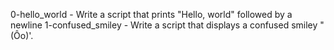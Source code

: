 0-hello_world - Write a script that prints "Hello, world" followed by a newline
1-confused_smiley - Write a script that displays a confused smiley "(Ôo)'.
